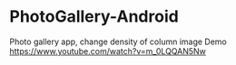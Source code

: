 # PhotoGallery-Android
Photo gallery app, change density of column image
Demo https://www.youtube.com/watch?v=m_0LQQAN5Nw
